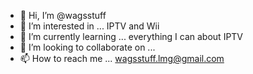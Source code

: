 - 👋 Hi, I’m @wagsstuff
- 👀 I’m interested in ... IPTV and Wii
- 🌱 I’m currently learning ... everything I can about IPTV
- 💞️ I’m looking to collaborate on ...
- 📫 How to reach me ... wagsstuff.lmg@gmail.com 

<!---
wagsstuff/wagsstuff is a ✨ special ✨ repository because its `README.md` (this file) appears on your GitHub profile.
You can click the Preview link to take a look at your changes.
--->
